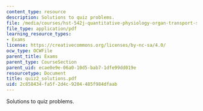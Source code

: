 ```yaml
---
content_type: resource
description: Solutions to quiz problems.
file: /media/courses/hst-542j-quantitative-physiology-organ-transport-systems-spring-2004/2c858434fa5f2d4c9204485f984dfaab_quiz2_solutions.pdf
file_type: application/pdf
learning_resource_types:
- Exams
license: https://creativecommons.org/licenses/by-nc-sa/4.0/
ocw_type: OCWFile
parent_title: Exams
parent_type: CourseSection
parent_uid: ecae0e9e-06a0-10d5-bab7-1dfe99dd019e
resourcetype: Document
title: quiz2_solutions.pdf
uid: 2c858434-fa5f-2d4c-9204-485f984dfaab
---
```

Solutions to quiz problems.